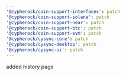 ```yaml
---
'@cypherock/coin-support-interfaces': patch
'@cypherock/coin-support-solana': patch
'@cypherock/coin-support-near': patch
'@cypherock/coin-support-btc': patch
'@cypherock/coin-support-evm': patch
'@cypherock/cysync-core': patch
'@cypherock/cysync-desktop': patch
'@cypherock/cysync-ui': patch
---
```


added history page
